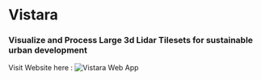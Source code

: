 # Vistara

### Visualize and Process Large 3d Lidar Tilesets for sustainable urban development

Visit Website here : ![Vistara Web App](https://bit.ly/Project-Vistara)


